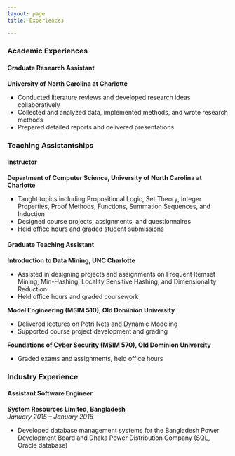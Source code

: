 ```yaml
---
layout: page
title: Experiences

---
```


### Academic Experiences

#### Graduate Research Assistant
**University of North Carolina at Charlotte**  
- Conducted literature reviews and developed research ideas collaboratively
- Collected and analyzed data, implemented methods, and wrote research methods
- Prepared detailed reports and delivered presentations

### Teaching Assistantships

#### Instructor  
**Department of Computer Science, University of North Carolina at Charlotte**  
- Taught topics including Propositional Logic, Set Theory, Integer Properties, Proof Methods, Functions, Summation Sequences, and Induction
- Designed course projects, assignments, and questionnaires
- Held office hours and graded student submissions


#### Graduate Teaching Assistant  
**Introduction to Data Mining, UNC Charlotte**  
- Assisted in designing projects and assignments on Frequent Itemset Mining, Min-Hashing, Locality Sensitive Hashing, and Dimensionality Reduction
- Held office hours and graded coursework

**Model Engineering (MSIM 510), Old Dominion University**  
- Delivered lectures on Petri Nets and Dynamic Modeling
- Supported course project development and grading

**Foundations of Cyber Security (MSIM 570), Old Dominion University**  
- Graded exams and assignments, held office hours

### Industry Experience

#### Assistant Software Engineer  
**System Resources Limited, Bangladesh**  
*January 2015 – January 2016*  
- Developed database management systems for the Bangladesh Power Development Board and Dhaka Power Distribution Company (SQL, Oracle database)

